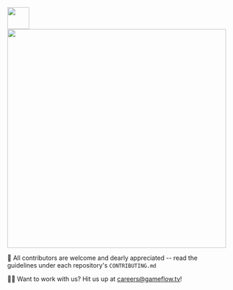 <img src="https://static.gameflow.tv/brand/isolated_lockup_horizontal_pos_orange_tagline.png" height="50px">
<img src="https://static.gameflow.tv/onboarding_banner.png" width="500px">
<br>

🌈 All contributors are welcome and dearly appreciated -- read the guidelines under each repository's `CONTRIBUTING.md`

🧑‍💻 Want to work with us? Hit us up at [careers@gameflow.tv](mailto://careers@gameflow.tv)!
